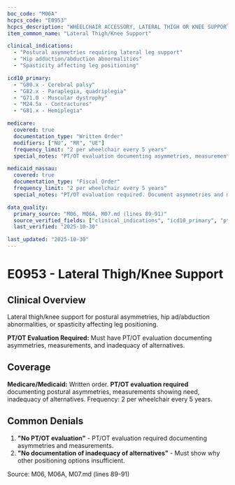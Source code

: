 ```yaml
---
boc_code: "M06A"
hcpcs_code: "E0953"
hcpcs_description: "WHEELCHAIR ACCESSORY, LATERAL THIGH OR KNEE SUPPORT, ANY TYPE INCLUDING FIXED MOUNTING HARDWARE, EACH"
item_common_name: "Lateral Thigh/Knee Support"

clinical_indications:
  - "Postural asymmetries requiring lateral leg support"
  - "Hip adduction/abduction abnormalities"
  - "Spasticity affecting leg positioning"

icd10_primary:
  - "G80.x - Cerebral palsy"
  - "G82.x - Paraplegia, quadriplegia"
  - "G71.0 - Muscular dystrophy"
  - "M24.5x - Contractures"
  - "G81.x - Hemiplegia"

medicare:
  covered: true
  documentation_type: "Written Order"
  modifiers: ["NU", "RR", "UE"]
  frequency_limit: "2 per wheelchair every 5 years"
  special_notes: "PT/OT evaluation documenting asymmetries, measurements, inadequacy of alternatives required."

medicaid_nassau:
  covered: true
  documentation_type: "Fiscal Order"
  frequency_limit: "2 per wheelchair every 5 years"
  special_notes: "PT/OT evaluation required. Document asymmetries and measurements."

data_quality:
  primary_source: "M06, M06A, M07.md (lines 89-91)"
  source_verified_fields: ["clinical_indications", "icd10_primary", "pt_ot_evaluation_required", "frequency_2_per_wheelchair_every_5_years"]
  last_verified: "2025-10-30"

last_updated: "2025-10-30"
---
```


# E0953 - Lateral Thigh/Knee Support

## Clinical Overview

Lateral thigh/knee support for postural asymmetries, hip ad/abduction abnormalities, or spasticity affecting leg positioning.

**PT/OT Evaluation Required:** Must have PT/OT evaluation documenting asymmetries, measurements, and inadequacy of alternatives.

## Coverage

**Medicare/Medicaid:** Written order. **PT/OT evaluation required** documenting postural asymmetries, measurements showing need, inadequacy of alternatives. Frequency: 2 per wheelchair every 5 years.

## Common Denials

1. **"No PT/OT evaluation"** - PT/OT evaluation required documenting asymmetries and measurements.
2. **"No documentation of inadequacy of alternatives"** - Must show why other positioning options insufficient.

Source: M06, M06A, M07.md (lines 89-91)
